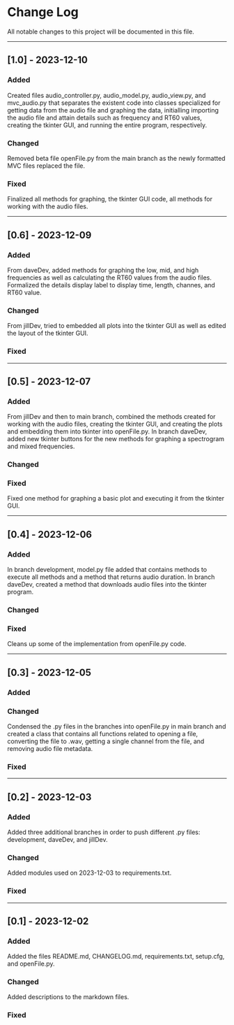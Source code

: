 # Change Log
All notable changes to this project will be documented in this file.

---

## [1.0] - 2023-12-10
### Added
Created files audio_controller.py, audio_model.py, audio_view.py, and mvc_audio.py that separates the existent code into classes specialized for getting data from the audio file and graphing the data, initialling importing the audio file and attain details such as frequency and RT60 values, creating the tkinter GUI, and running the entire program, respectively.

### Changed
Removed beta file openFile.py from the main branch as the newly formatted MVC files replaced the file.

### Fixed
Finalized all methods for graphing, the tkinter GUI code, all methods for working with the audio files.

---

## [0.6] - 2023-12-09
### Added
From daveDev, added methods for graphing the low, mid, and high frequencies as well as calculating the RT60 values from the audio files.
Formalized the details display label to display time, length, channes, and RT60 value.

### Changed
From jillDev, tried to embedded all plots into the tkinter GUI as well as edited the layout of the tkinter GUI.

### Fixed

---

## [0.5] - 2023-12-07
### Added
From jillDev and then to main branch, combined the methods created for working with the audio files, creating the tkinter GUI, and creating the plots and embedding them into tkinter into openFile.py.
In branch daveDev, added new tkinter buttons for the new methods for graphing a spectrogram and mixed frequencies.

### Changed


### Fixed
Fixed one method for graphing a basic plot and executing it from the tkinter GUI.

---

## [0.4] - 2023-12-06
### Added
In branch development, model.py file added that contains methods to execute all methods and a method that returns audio duration.
In branch daveDev, created a method that downloads audio files into the tkinter program.

### Changed


### Fixed
Cleans up some of the implementation from openFile.py code.

---

## [0.3] - 2023-12-05
### Added


### Changed
Condensed the .py files in the branches into openFile.py in main branch and created a class that contains all functions
related to opening a file, converting the file to .wav, getting a single channel from the file, and removing audio file metadata.

### Fixed

---

## [0.2] - 2023-12-03
### Added
Added three additional branches in order to push different .py files: development, daveDev, and jillDev.

### Changed
Added modules used on 2023-12-03 to requirements.txt.

### Fixed

---

## [0.1] - 2023-12-02
### Added
Added the files README.md, CHANGELOG.md, requirements.txt, setup.cfg, and openFile.py.

### Changed
Added descriptions to the markdown files.

### Fixed
